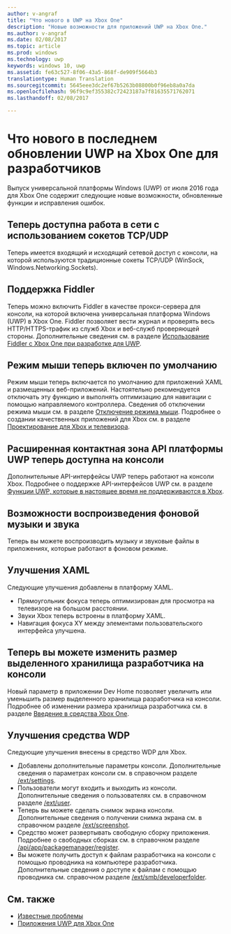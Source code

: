 ```yaml
---
author: v-angraf
title: "Что нового в UWP на Xbox One"
description: "Новые возможности для приложений UWP на Xbox One."
ms.author: v-angraf
ms.date: 02/08/2017
ms.topic: article
ms.prod: windows
ms.technology: uwp
keywords: windows 10, uwp
ms.assetid: fe63c527-8f06-43a5-868f-de909f5664b3
translationtype: Human Translation
ms.sourcegitcommit: 5645eee3dc2ef67b5263b08800b0f96eb8a0a7da
ms.openlocfilehash: 96f9c9ef355382c72423187a7f81635571762071
ms.lasthandoff: 02/08/2017

---
```


# <a name="whats-new-for-developers-in-the-latest-update-of-uwp-on-xbox-one"></a>Что нового в последнем обновлении UWP на Xbox One для разработчиков

Выпуск универсальной платформы Windows (UWP) от июля 2016 года для Xbox One содержит следующие новые возможности, обновленные функции и исправления ошибок.

## <a name="networking-using-tcpudp-sockets-is-now-available"></a>Теперь доступна работа в сети с использованием сокетов TCP/UDP  
Теперь имеется входящий и исходящий сетевой доступ с консоли, на которой используются традиционные сокеты TCP/UDP (WinSock, Windows.Networking.Sockets).

## <a name="fiddler-support"></a>Поддержка Fiddler
Теперь можно включить Fiddler в качестве прокси-сервера для консоли, на которой включена универсальная платформа Windows (UWP) в Xbox One. Fiddler позволяет вести журнал и проверять весь HTTP/HTTPS-трафик из служб Xbox и веб-служб проверяющей стороны. Дополнительные сведения см. в разделе [Использование Fiddler с Xbox One при разработке для UWP](uwp-fiddler.md).

## <a name="mouse-mode-is-now-enabled-by-default"></a>Режим мыши теперь включен по умолчанию
Режим мыши теперь включается по умолчанию для приложений XAML и размещенных веб-приложений.
Настоятельно рекомендуется отключать эту функцию и выполнять оптимизацию для навигации с помощью направляемого контроллера.
Сведения об отключении режима мыши см. в разделе [Отключение режима мыши](how-to-disable-mouse-mode.md).
Подробнее о создании качественных приложений для Xbox см. в разделе [Проектирование для Xbox и телевизора](../input-and-devices/designing-for-tv.md#mouse-mode).

## <a name="extended-uwp-api-surface-area-is-now-functional-on-the-console"></a>Расширенная контактная зона API платформы UWP теперь доступна на консоли
Дополнительные API-интерфейсы UWP теперь работают на консоли Xbox. Подробнее о поддержке API-интерфейсов UWP см. в разделе [Функции UWP, которые в настоящее время не поддерживаются в Xbox](http://go.microsoft.com/fwlink/p/?LinkID=760755). 

## <a name="background-music-and-audio-capabilities"></a>Возможности воспроизведения фоновой музыки и звука
Теперь вы можете воспроизводить музыку и звуковые файлы в приложениях, которые работают в фоновом режиме.

## <a name="xaml-improvements"></a>Улучшения XAML
Следующие улучшения добавлены в платформу XAML.
-    Прямоугольник фокуса теперь оптимизирован для просмотра на телевизоре на большом расстоянии.
-    Звуки Xbox теперь встроены в платформу XAML.
-    Навигация фокуса XY между элементами пользовательского интерфейса улучшена. 

## <a name="you-can-now-change-the-size-of-allocated-developer-storage-on-the-console"></a>Теперь вы можете изменить размер выделенного хранилища разработчика на консоли
Новый параметр в приложении Dev Home позволяет увеличить или уменьшить размер выделенного хранилища разработчика на консоли. Подробнее об изменении размера хранилища разработчика см. в разделе [Введение в средства Xbox One](introduction-to-xbox-tools.md).

## <a name="wdp-tool-enhancements"></a>Улучшения средства WDP
Следующие улучшения внесены в средство WDP для Xbox.
 - Добавлены дополнительные параметры консоли. Дополнительные сведения о параметрах консоли см. в справочном разделе [/ext/settings](wdp-xboxsettings-api.md). 
 - Пользователи могут входить и выходить из консоли. Дополнительные сведения о пользователях см. в справочном разделе [/ext/user](wdp-user-management.md).
 - Теперь вы можете сделать снимок экрана консоли. Дополнительные сведения о получении снимка экрана см. в справочном разделе [/ext/screenshot](wdp-media-capture-api.md).
 - Средство может развертывать свободную сборку приложения. Подробнее о свободных сборках см. в справочном разделе [/api/app/packagemanager/register](wdp-loose-folder-register-api.md).
 - Вы можете получить доступ к файлам разработчика на консоли с помощью проводника на компьютере разработчика. Дополнительные сведения о доступе к файлам с помощью проводника см. справочном разделе [/ext/smb/developerfolder](wdp-smb-api.md).

## <a name="see-also"></a>См. также
- [Известные проблемы](known-issues.md)
- [Приложения UWP для Xbox One](index.md)

